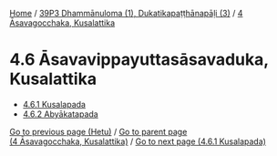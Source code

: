 
[Home](/) / [39P3 Dhammānuloma (1), Dukatikapaṭṭhānapāḷi (3)](../../39P3.md) / [4 Āsavagocchaka, Kusalattika](../4.md)

# 4.6 Āsavavippayuttasāsavaduka, Kusalattika

* [4.6.1 Kusalapada](4.6/4.6.1.md)
* [4.6.2 Abyākatapada](4.6/4.6.2.md)

[Go to previous page (Hetu)](4.5/4.5.1/4.5.1.7/Paccayacatukka/Hetu.md) / [Go to parent page (4 Āsavagocchaka, Kusalattika)](../4.md) / [Go to next page (4.6.1 Kusalapada)](4.6/4.6.1.md)


